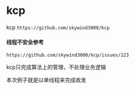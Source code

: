 # kcp
kcp `https://github.com/skywind3000/kcp`

#### 线程不安全参考
`https://github.com/skywind3000/kcp/issues/123`


kcp只完成算法上的管理，不处理业务逻辑

本次例子就是以单线程来完成收发
